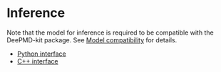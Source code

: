 # Inference

Note that the model for inference is required to be compatible with the DeePMD-kit package. See [Model compatibility](../troubleshooting/model-compatability.html) for details.

- [Python interface](python.md)
- [C++ interface](cxx.md)